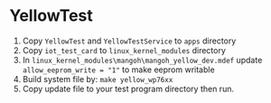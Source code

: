 # YellowTest
1. Copy ```YellowTest``` and ```YellowTestService``` to ```apps``` directory
2. Copy ```iot_test_card``` to ```linux_kernel_modules``` directory
3. In ```linux_kernel_modules\mangoh\mangoh_yellow_dev.mdef``` update ```allow_eeprom_write = "1"``` to make eeprom writable
4. Build system file by: ```make yellow_wp76xx```
5. Copy update file to your test program directory then run.

